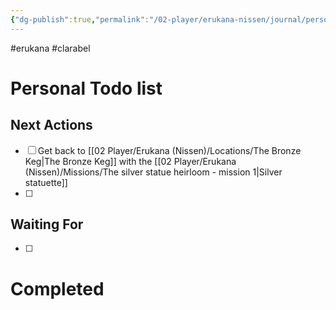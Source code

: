 ```yaml
---
{"dg-publish":true,"permalink":"/02-player/erukana-nissen/journal/personal-agenda/"}
---
```


#erukana #clarabel 

# Personal Todo list

## Next Actions 
- [ ] Get back to [[02 Player/Erukana (Nissen)/Locations/The Bronze Keg\|The Bronze Keg]] with the [[02 Player/Erukana (Nissen)/Missions/The silver statue heirloom - mission 1\|Silver statuette]]
- [ ] 



## Waiting For
- [ ] 



# Completed
